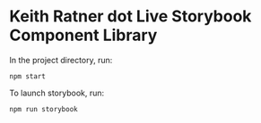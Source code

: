 # Keith Ratner dot Live Storybook Component Library

In the project directory, run:

`npm start`

To launch storybook, run:

`npm run storybook`
